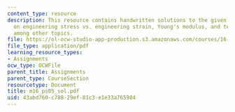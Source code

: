```yaml
---
content_type: resource
description: This resource contains handwritten solutions to the given problem set
  on engineering stress vs. engineering strain, Young's modulus, and tensile strength
  among other topics.
file: https://ol-ocw-studio-app-production.s3.amazonaws.com/courses/16-01-unified-engineering-i-ii-iii-iv-fall-2005-spring-2006/43abd760c78829ef81c3e1e33a765984_m16_ps05_sol.pdf
file_type: application/pdf
learning_resource_types:
- Assignments
ocw_type: OCWFile
parent_title: Assignments
parent_type: CourseSection
resourcetype: Document
title: m16_ps05_sol.pdf
uid: 43abd760-c788-29ef-81c3-e1e33a765984
---
```

